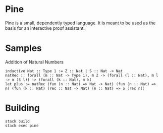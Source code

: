 # Pine
Pine is a small, dependently typed language. It is meant to be used as the basis for an interactive
proof assistant.

# Samples
Addition of Natural Numbers 
```
inductive Nat :: Type 1 := Z :: Nat | S :: Nat -> Nat
natRec :: forall (m :: Nat -> Type 1), m Z -> (forall (l :: Nat), m l -> m (S l)) -> (forall (k :: Nat), m k)
let plus := natRec (fun (n :: Nat) => Nat -> Nat) (fun (n :: Nat) => n) (fun (k :: Nat) (rec :: Nat -> Nat) (n :: Nat) => S (rec n)) 
```


# Building
```
stack build
stack exec pine
```
